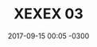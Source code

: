 ---
layout: daily
title:  "XEXEX 03"
date:   2017-09-15 00:05 -0300
slug: exex_03
places: 
    - dreamscape
persons: 
    - pablo 
    - cuteslug
themes: 
    - coaxial
---